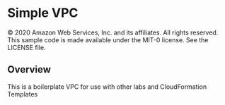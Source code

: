# Simple VPC

© 2020 Amazon Web Services, Inc. and its affiliates. All rights reserved.
This sample code is made available under the MIT-0 license. See the LICENSE file.


## Overview


This is a boilerplate VPC for use with other labs and CloudFormation Templates


